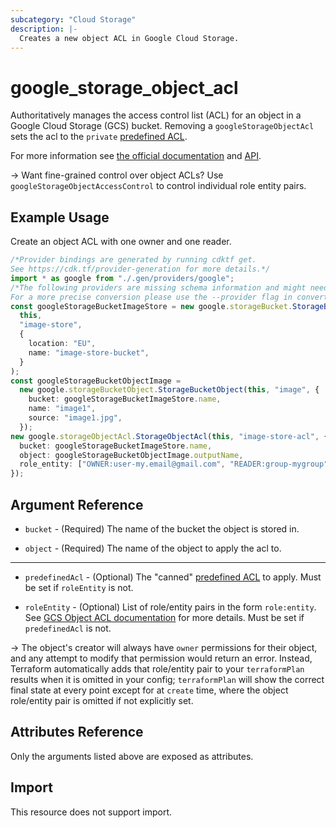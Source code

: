 ```yaml
---
subcategory: "Cloud Storage"
description: |-
  Creates a new object ACL in Google Cloud Storage.
---
```


# google\_storage\_object\_acl

Authoritatively manages the access control list (ACL) for an object in a Google
Cloud Storage (GCS) bucket. Removing a `googleStorageObjectAcl` sets the
acl to the `private` [predefined ACL](https://cloud.google.com/storage/docs/access-control#predefined-acl).

For more information see
[the official documentation](https://cloud.google.com/storage/docs/access-control/lists)
and
[API](https://cloud.google.com/storage/docs/json_api/v1/objectAccessControls).

\-> Want fine-grained control over object ACLs? Use `googleStorageObjectAccessControl` to control individual
role entity pairs.

## Example Usage

Create an object ACL with one owner and one reader.

```typescript
/*Provider bindings are generated by running cdktf get.
See https://cdk.tf/provider-generation for more details.*/
import * as google from "./.gen/providers/google";
/*The following providers are missing schema information and might need manual adjustments to synthesize correctly: google.
For a more precise conversion please use the --provider flag in convert.*/
const googleStorageBucketImageStore = new google.storageBucket.StorageBucket(
  this,
  "image-store",
  {
    location: "EU",
    name: "image-store-bucket",
  }
);
const googleStorageBucketObjectImage =
  new google.storageBucketObject.StorageBucketObject(this, "image", {
    bucket: googleStorageBucketImageStore.name,
    name: "image1",
    source: "image1.jpg",
  });
new google.storageObjectAcl.StorageObjectAcl(this, "image-store-acl", {
  bucket: googleStorageBucketImageStore.name,
  object: googleStorageBucketObjectImage.outputName,
  role_entity: ["OWNER:user-my.email@gmail.com", "READER:group-mygroup"],
});

```

## Argument Reference

*   `bucket` - (Required) The name of the bucket the object is stored in.

*   `object` - (Required) The name of the object to apply the acl to.

***

*   `predefinedAcl` - (Optional) The "canned" [predefined ACL](https://cloud.google.com/storage/docs/access-control#predefined-acl) to apply. Must be set if `roleEntity` is not.

*   `roleEntity` - (Optional) List of role/entity pairs in the form `role:entity`. See [GCS Object ACL documentation](https://cloud.google.com/storage/docs/json_api/v1/objectAccessControls) for more details.
    Must be set if `predefinedAcl` is not.

\-> The object's creator will always have `owner` permissions for their object, and any attempt to modify that permission would return an error. Instead, Terraform automatically
adds that role/entity pair to your `terraformPlan` results when it is omitted in your config; `terraformPlan` will show the correct final state at every point except for at
`create` time, where the object role/entity pair is omitted if not explicitly set.

## Attributes Reference

Only the arguments listed above are exposed as attributes.

## Import

This resource does not support import.
